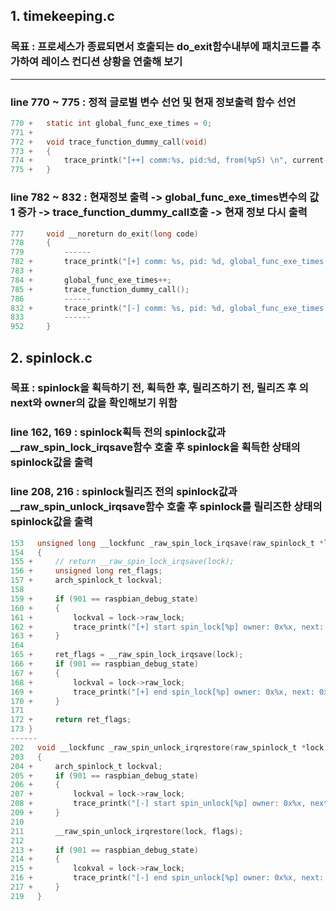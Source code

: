 ## 1. timekeeping.c
### 목표 : 프로세스가 종료되면서 호출되는 do_exit함수내부에 패치코드를 추가하여 레이스 컨디션 상황을 연출해 보기
---

### line 770 ~ 775 : 정적 글로벌 변수 선언 및 현재 정보출력 함수 선언
``` c
770 +   static int global_func_exe_times = 0;
771 +   
772 +   void trace_function_dummy_call(void)
773 +   {
774 +       trace_printk("[++] comm:%s, pid:%d, from(%pS) \n", current->comm, current->pid, (void*)__builtin_return_address(0));
775 +   }
```

### line 782 ~ 832 : 현재정보 출력 -> global_func_exe_times변수의 값 1 증가 -> trace_function_dummy_call호출 -> 현재 정보 다시 출력
``` c
777     void __noreturn do_exit(long code)
778     {
779         ------
782 +       trace_printk("[+] comm: %s, pid: %d, global_func_exe_times: %d\n", current->comm, current->pid, global_func_exe_times);
783 +
784 +       global_func_exe_times++;
785 +       trace_function_dummy_call();
786         ------
832 +       trace_printk("[-] comm: %s, pid: %d, global_func_exe_times: %d\n", current->comm, current->pid, global_func_exe_times);
833         ------
952     }
```

## 2. spinlock.c
### 목표 : spinlock을 획득하기 전, 획득한 후, 릴리즈하기 전, 릴리즈 후 의 next와 owner의 값을 확인해보기 위함
### line 162, 169 : spinlock획득 전의 spinlock값과 __raw_spin_lock_irqsave함수 호출 후 spinlock을 획득한 상태의 spinlock값을 출력
### line 208, 216 : spinlock릴리즈 전의 spinlock값과 __raw_spin_unlock_irqsave함수 호출 후 spinlock를 릴리즈한 상태의 spinlock값을 출력
```c
153   unsigned long __lockfunc _raw_spin_lock_irqsave(raw_spinlock_t *lock)
154   {
155 +     // return __raw_spin_lock_irqsave(lock);
156 +     unsigned long ret_flags;
157 +     arch_spinlock_t lockval;
158 
159 +     if (901 == raspbian_debug_state)
160 +     {
161 +         lockval = lock->raw_lock;
162 +         trace_printk("[+] start spin_lock[%p] owner: 0x%x, next: 0x%x, process: %p \n", lock, lockval.tickets.owne    r, lockval.tickets.next, current);
163 +     }
164 
165 +     ret_flags = __raw_spin_lock_irqsave(lock);
166 +     if (901 == raspbian_debug_state)
167 +     {
168 +         lockval = lock->raw_lock;
169 +         trace_printk("[+] end spin_lock[%p] owner: 0x%x, next: 0x%x, process: %p \n", lock, lockval.tickets.owner,     lockval.tickets.next, current);
170 +     }
171 
172 +     return ret_flags;
173 }
------
202   void __lockfunc _raw_spin_unlock_irqrestore(raw_spinlock_t *lock, unsigned long flags)
203   {
204 +     arch_spinlock_t lockval;
205 +     if (901 == raspbian_debug_state)
206 +     {
207 +         lockval = lock->raw_lock;
208 +         trace_printk("[-] start spin_unlock[%p] owner: 0x%x, next: 0x%x, process: %p \n", lock, lockval.tickets.ow    ner, lockval.tickets.next, current);
209 +     }
210 
211       __raw_spin_unlock_irqrestore(lock, flags);
212 
213 +     if (901 == raspbian_debug_state)
214 +     {
215 +         lcokval = lock->raw_lock;
216 +         trace_printk("[-] end spin_unlock[%p] owner: 0x%x, next: 0x%x, process: %p \n", lock, lockval.tickets.owne    r, lockval.tickets.next, current);
217 +     }
219   }

```

